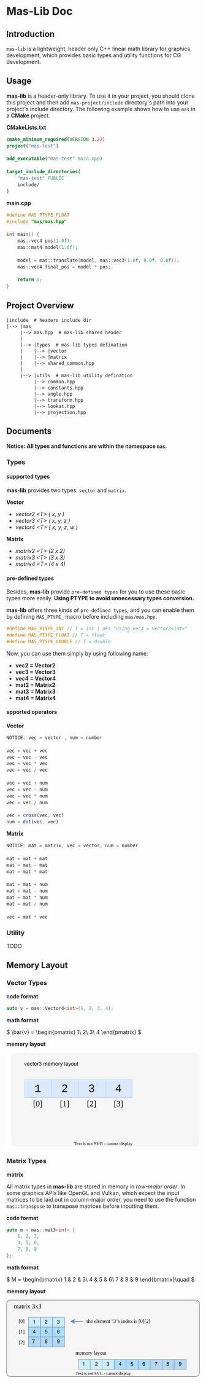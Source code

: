 # Mas-Lib Doc
## Introduction
`mas-lib` is a lightweight, header only C++ linear math library for graphics development, which provides basic types and utility functions for CG development.

## Usage
**mas-lib** is a header-only library. To use it in your project, you should clone this project and then add `mas-project/include` directory's path into your project's include directory. The following example shows how to use `mas` in a **CMake** project.

**CMakeLists.txt**
```cmake
cmake_minimum_required(VERSION 3.22)
project("mas-test")

add_executable("mas-test" main.cpp)

target_include_directories(
    "mas-test" PUBLIC
    include/
)
```

**main.cpp**
```cpp
#define MAS_PTYPE_FLOAT
#include "mas/mas.hpp"

int main() {
    mas::vec4 pos(1.0f);
    mas::mat4 model(1.0f);

    model = mas::translate(model, mas::vec3(1.0f, 0.0f, 0.0f));
    mas::vec4 final_pos = model * pos;

    return 0;
}
```

## Project Overview
```
|include  # headers include dir
|--> |mas
     |--> mas.hpp  # mas-lib shared header
     |
     |--> |types  # mas-lib types defination
     |    |--> |vector
     |    |--> |matrix
     |    |--> shared_common.hpp
     |
     |--> |utils  # mas-lib utility defination
          |--> common.hpp
          |--> constants.hpp
          |--> angle.hpp
          |--> transform.hpp
          |--> lookat.hpp
          |--> projection.hpp
```

## Documents
**Notice: All types and functions are within the namespace `mas`.**

### Types
#### supported types
**mas-lib** provides two types: `vector` and `matrix`.

**Vector**
- *vector2 <T\> ( x, y )*
- *vector3 <T\> ( x, y, z )*
- *vector4 <T\> ( x, y, z, w )*

**Matrix**
- *matrix2 <T\> (2 x 2)*
- *matrix3 <T\> (3 x 3)*
- *matrix4 <T\> (4 x 4)*

#### pre-defined types
Besides, **mas-lib** provide `pre-defined types` for you to use these basic types more easily. **Using PTYPE to avoid unnecessary types conversion.**

**mas-lib** offers three kinds of `pre-defined types`, and you can enable them by defining `MAS_PTYPE_` macro before including `mas/mas.hpp`.
```cpp
#define MAS_PTYPE_INT // T = int | aka "using vec3 = Vector3<int>"
#define MAS_PTYPE_FLOAT // T = float
#define MAS_PTYPE_DOUBLE // T = double
```

Now, you can use them simply by using following name:

- **vec2 = Vector2**
- **vec3 = Vector3**
- **vec4 = Vector4**
- **mat2 = Matrix2**
- **mat3 = Matrix3**
- **mat4 = Matrix4**

#### spported operators
**Vector**
```ts
NOTICE: vec = vector , num = number

vec = vec + vec
vec = vec - vec
vec = vec * vec
vec = vec / vec

vec = vec + num
vec = vec - num
vec = vec * num
vec = vec / num

vec = cross(vec, vec)
num = dot(vec, vec)
```

**Matrix**
```ts
NOTICE: mat = matrix, vec = vector, num = number

mat = mat + mat
mat = mat - mat
mat = mat * mat

mat = mat + num
mat = mat - num
mat = mat * num
mat = mat / num

vec = mat * vec
```

### Utility
TODO

## Memory Layout
### Vector Types

**code format**

```cpp
auto v = mas::Vector4<int>(1, 2, 3, 4);
```

**math format**

$
\bar{v} = \begin{pmatrix} 1\\ 2\\ 3\\ 4 \end{pmatrix}
$

**memory layout**

![vec-layout](assets/vec-layout.svg)


### Matrix Types

**matrix**

All matrix types in **mas-lib** are stored in memory in *row-major order*. In some graphics APIs like OpenGL and Vulkan, which expect the input matrices to be laid out in column-major order, you need to use the function `mas::transpose` to transpose matrices before inputting them.

**code format**
```cpp
auto m = mas::mat3<int> {
    1, 2, 3,
    4, 5, 6,
    7, 8, 9
};
```

**math format**

$
M = \begin{bmatrix} 1 & 2 & 3\\ 4 & 5 & 6\\ 7 & 8 & 9 \end{bmatrix}\quad
$

**memory layout**

![matrix-layout](assets/mat-layout.svg)